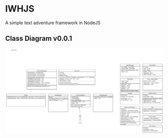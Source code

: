 # IWHJS
A simple text adventure framework in NodeJS

## Class Diagram v0.0.1
![UML Diagram](./docs/v0.0.1.png)
